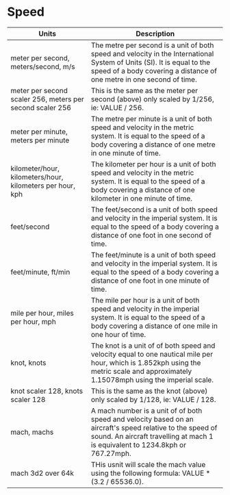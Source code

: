 # Speed

| Units | Description |
| --- | --- |
| meter per second, meters/second, m/s | The metre per second is a unit of both speed and velocity in the International System of Units (SI). It is equal to the speed of a body covering a distance of one metre in one second of time. |
| meter per second scaler 256, meters per second scaler 256 | This is the same as the meter per second (above) only scaled by 1/256, ie: VALUE / 256. |
| meter per minute, meters per minute | The metre per minute is a unit of both speed and velocity in the metric system. It is equal to the speed of a body covering a distance of one metre in one minute of time. |
| kilometer/hour, kilometers/hour, kilometers per hour, kph | The kilometer per hour is a unit of both speed and velocity in the metric system. It is equal to the speed of a body covering a distance of one kilometer in one minute of time. |
| feet/second | The feet/second is a unit of both speed and velocity in the imperial system. It is equal to the speed of a body covering a distance of one foot in one second of time. |
| feet/minute, ft/min | The feet/minute is a unit of both speed and velocity in the imperial system. It is equal to the speed of a body covering a distance of one foot in one minute of time. |
| mile per hour, miles per hour, mph | The mile per hour is a unit of both speed and velocity in the imperial system. It is equal to the speed of a body covering a distance of one mile in one hour of time. |
| knot, knots | The knot is a unit of of both speed and velocity equal to one nautical mile per hour, which is 1.852kph using the metric scale and approximately 1.15078mph using the imperial scale. |
| knot scaler 128, knots scaler 128 | This is the same as the knot (above) only scaled by 1/128, ie: VALUE / 128. |
| mach, machs | A mach number is a unit of of both speed and velocity based on an aircraft's speed relative to the speed of sound. An aircraft travelling at mach 1 is equivalent to 1234.8kph or 767.27mph. |
| mach 3d2 over 64k | THis usnit will scale the mach value using the following formula: VALUE * (3.2 / 65536.0). |